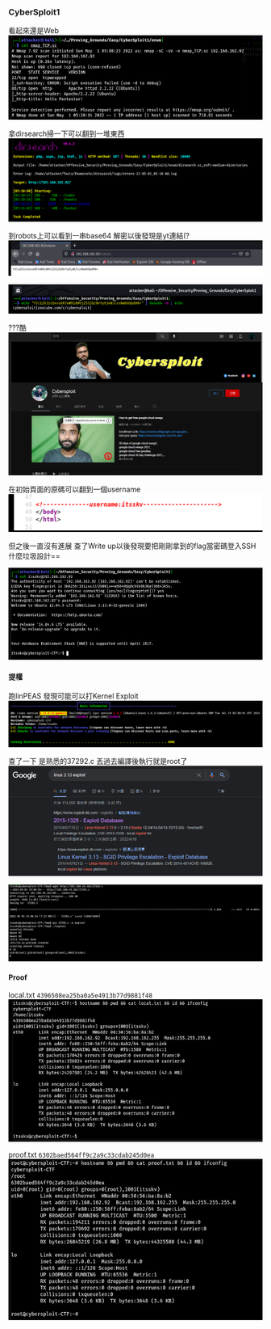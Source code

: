 ### CyberSploit1

看起來還是Web
![](images/sO8dtgL.png)

拿dirsearch掃一下可以翻到一堆東西
![](images/uvLalSr.png)

到robots上可以看到一串base64 解密以後發現是yt連結(?
![](images/yrGLyIC.png)

![](images/ZZp9StQ.png)

???酷
![](images/PgKWSyu.png)

在初始頁面的原碼可以翻到一個username
![](images/69aOAJ9.png)

但之後一直沒有進展 查了Write up以後發現要把剛剛拿到的flag當密碼登入SSH 什麼垃圾設計==

![](images/rhlg1H0.png)

#### 提權

跑linPEAS 發現可能可以打Kernel Exploit
![](images/qVEiZU9.png)

查了一下 是熟悉的37292.c 丟過去編譯後執行就是root了
![](images/gz4Ydu8.png)

![](images/fpU46aA.png)

#### Proof

local.txt
`4396508ea25ba0a5e4913b77d9881f48`
![](images/fBTWapt.png)

proof.txt
`6302baed564ff9c2a9c33cdab245d0ea`
![](images/IX5OwO4.png)